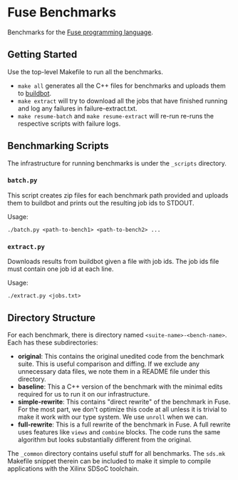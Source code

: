 # Fuse Benchmarks

Benchmarks for the [Fuse programming language](https://github.com/cucapra/seashell).


## Getting Started

Use the top-level Makefile to run all the benchmarks.

- `make all` generates all the C++ files for benchmarks and uploads them to
  [buildbot](http://gorgonzola.cs.cornell.edu:8000/).
- `make extract` will try to download all the jobs that have finished running
  and log any failures in failure-extract.txt.
- `make resume-batch` and `make resume-extract` will re-run
  re-runs the respective scripts with failure logs.


## Benchmarking Scripts

The infrastructure for running benchmarks is under the `_scripts` directory.

### `batch.py`

This script creates zip files for each benchmark path provided and uploads them
to buildbot and prints out the resulting job ids to STDOUT.

Usage:

    ./batch.py <path-to-bench1> <path-to-bench2> ...

### `extract.py`

Downloads results from buildbot given a file with job ids. The job ids file
must contain one job id at each line.

Usage:

    ./extract.py <jobs.txt>


## Directory Structure

For each benchmark, there is directory named `<suite-name>-<bench-name>`.
Each has these subdirectories:

- **original**: This contains the original unedited code from the benchmark
  suite. This is useful comparison and diffing. If we exclude any unnecessary
  data files, we note them in a README file under this directory.
- **baseline**: This a C++ version of the benchmark with the minimal edits
  required for us to run it on our infrastructure.
- **simple-rewrite**: This contains "direct rewrite" of the benchmark in Fuse.
  For the most part, we don't optimize this code at all unless it is trivial to
  make it work with our type system. We use `unroll` when we can.
- **full-rewrite**: This is a full rewrite of the benchmark in Fuse. A full
  rewrite uses features like `views` and `combine` blocks. The code runs the
  same algorithm but looks substantially different from the original.

The `_common` directory contains useful stuff for all benchmarks. The `sds.mk` Makefile snippet therein can be included to make it simple to compile applications with the Xilinx SDSoC toolchain.
